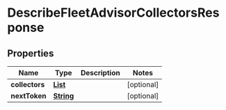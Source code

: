 

# DescribeFleetAdvisorCollectorsResponse


## Properties

| Name | Type | Description | Notes |
|------------ | ------------- | ------------- | -------------|
|**collectors** | [**List**](List.md) |  |  [optional] |
|**nextToken** | [**String**](String.md) |  |  [optional] |



